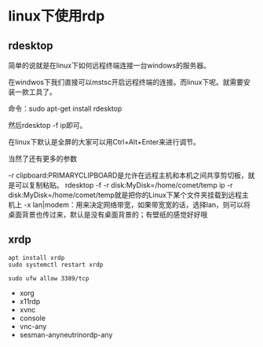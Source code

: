 # linux下使用rdp


## rdesktop
简单的说就是在linux下如何远程终端连接一台windows的服务器。

在windwos下我们直接可以mstsc开启远程终端的连接。而linux下呢。就需要安装一款工具了。

命令：sudo apt-get install rdesktop

然后rdesktop -f ip即可。

在linux下默认是全屏的大家可以用Ctrl+Alt+Enter来进行调节。

当然了还有更多的参数

-r clipboard:PRIMARYCLIPBOARD是允许在远程主机和本机之间共享剪切板，就是可以复制粘贴。
rdesktop -f -r disk:MyDisk=/home/comet/temp ip
-r disk:MyDisk=/home/comet/temp就是把你的Linux下某个文件夹挂载到远程主机上
-x lan|modem：用来决定网络带宽，如果带宽宽的话，选择lan，则可以将桌面背景也传过来，默认是没有桌面背景的；有壁纸的感觉好好哦

## xrdp

```
apt install xrdp
sudo systemctl restart xrdp

sudo ufw allow 3389/tcp
```



* xorg
* x11rdp
* xvnc
* console
* vnc-any
* sesman-anyneutrinordp-any
